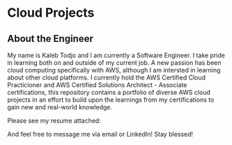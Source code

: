 # Cloud Projects
## About the Engineer
My name is Kaleb Todjo and I am currently a Software Engineer. I take pride in learning both on and outside of my current job. A new passion has been cloud computing specifically with AWS, although I am intersted in learning about other cloud platforms. I currently hold the AWS Certified Cloud Practicioner and AWS Certified Solutions Architect - Associate certifications, this repository contains a portfolio of diverse AWS cloud projects in an effort to build upon the learnings from my certifications to gain new and real-world knowledge.

Please see my resume attached:

And feel free to message me via email or LinkedIn! Stay blessed!
